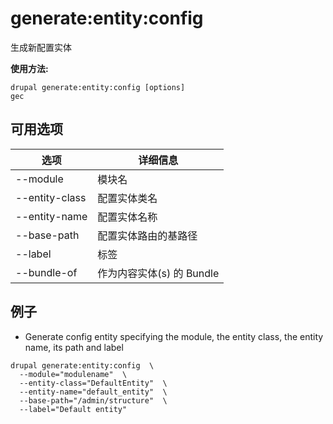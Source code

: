 # generate:entity:config
生成新配置实体

**使用方法:**
```
drupal generate:entity:config [options]
gec
```

## 可用选项
选项 | 详细信息
-------|-------------
--module | 模块名
--entity-class | 配置实体类名
--entity-name | 配置实体名称
--base-path | 配置实体路由的基路径
--label | 标签
--bundle-of | 作为内容实体(s) 的 Bundle

## 例子
* Generate config entity specifying the module, the entity class, the entity name, its path and label
```
drupal generate:entity:config  \
  --module="modulename"  \
  --entity-class="DefaultEntity"  \
  --entity-name="default_entity"  \
  --base-path="/admin/structure"  \
  --label="Default entity"
```
